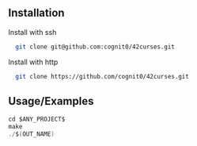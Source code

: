 


## Installation

Install with ssh

```bash
  git clone git@github.com:cognit0/42curses.git
```
Install with http
```bash
  git clone https://github.com/cognit0/42curses.git
```
    

## Usage/Examples

```c
cd $ANY_PROJECT$
make
./$(OUT_NAME)
```



